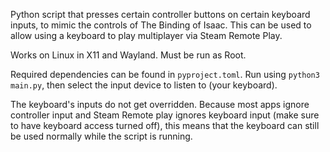 Python script that presses certain controller buttons on certain keyboard inputs, to mimic the controls of The Binding of Isaac.
This can be used to allow using a keyboard to play multiplayer via Steam Remote Play.

Works on Linux in X11 and Wayland. Must be run as Root.

Required dependencies can be found in `pyproject.toml`. Run using `python3 main.py`, then select the input device to listen to (your keyboard).

The keyboard's inputs do not get overridden. Because most apps ignore controller input and Steam Remote play ignores keyboard input (make sure to have keyboard access turned off), this means that the keyboard can still be used normally while the script is running.
